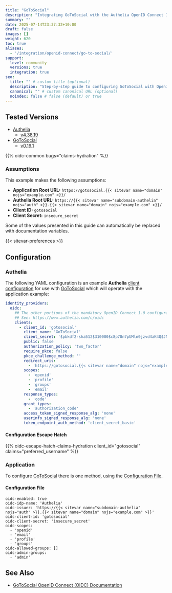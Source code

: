 ```yaml
---
title: "GoToSocial"
description: "Integrating GoToSocial with the Authelia OpenID Connect 1.0 Provider."
summary: ""
date: 2025-07-14T23:37:32+10:00
draft: false
images: []
weight: 620
toc: true
aliases:
  - '/integration/openid-connect/go-to-social/'
support:
  level: community
  versions: true
  integration: true
seo:
  title: "" # custom title (optional)
  description: "Step-by-step guide to configuring GoToSocial with OpenID Connect 1.0 for secure SSO. Enhance your login flow using Authelia’s modern identity management."
  canonical: "" # custom canonical URL (optional)
  noindex: false # false (default) or true
---
```


## Tested Versions

- [Authelia]
  - [v4.38.19](https://github.com/authelia/authelia/releases/tag/v4.38.19)
- [GoToSocial]
  - [v0.19.1](https://codeberg.org/superseriousbusiness/gotosocial/releases/tag/v0.19.1)

{{% oidc-common bugs="claims-hydration" %}}

### Assumptions

This example makes the following assumptions:

- __Application Root URL:__ `https://gotosocial.{{< sitevar name="domain" nojs="example.com" >}}/`
- __Authelia Root URL:__ `https://{{< sitevar name="subdomain-authelia" nojs="auth" >}}.{{< sitevar name="domain" nojs="example.com" >}}/`
- __Client ID:__ `gotosocial`
- __Client Secret:__ `insecure_secret`

Some of the values presented in this guide can automatically be replaced with documentation variables.

{{< sitevar-preferences >}}

## Configuration

### Authelia

The following YAML configuration is an example __Authelia__ [client configuration] for use with [GoToSocial] which will
operate with the application example:

```yaml {title="configuration.yml"}
identity_providers:
  oidc:
    ## The other portions of the mandatory OpenID Connect 1.0 configuration go here.
    ## See: https://www.authelia.com/c/oidc
    clients:
      - client_id: 'gotosocial'
        client_name: 'GoToSocial'
        client_secret: '$pbkdf2-sha512$310000$c8p78n7pUMln0jzvd4aK4Q$JNRBzwAo0ek5qKn50cFzzvE9RXV88h1wJn5KGiHrD0YKtZaR/nCb2CJPOsKaPK0hjf.9yHxzQGZziziccp6Yng'  # The digest of 'insecure_secret'.
        public: false
        authorization_policy: 'two_factor'
        require_pkce: false
        pkce_challenge_method: ''
        redirect_uris:
          - 'https://gotosocial.{{< sitevar name="domain" nojs="example.com" >}}/auth/callback'
        scopes:
          - 'openid'
          - 'profile'
          - 'groups'
          - 'email'
        response_types:
          - 'code'
        grant_types:
          - 'authorization_code'
        access_token_signed_response_alg: 'none'
        userinfo_signed_response_alg: 'none'
        token_endpoint_auth_method: 'client_secret_basic'
```

#### Configuration Escape Hatch

{{% oidc-escape-hatch-claims-hydration client_id="gotosocial" claims="preferred_username" %}}

### Application

To configure [GoToSocial] there is one method, using the [Configuration File](#configuration-file).

#### Configuration File

```shell
oidc-enabled: true
oidc-idp-name: 'Authelia'
oidc-issuer: 'https://{{< sitevar name="subdomain-authelia" nojs="auth" >}}.{{< sitevar name="domain" nojs="example.com" >}}'
oidc-client-id: 'gotosocial'
oidc-client-secret: 'insecure_secret'
oidc-scopes:
  - 'openid'
  - 'email'
  - 'profile'
  - 'groups'
oidc-allowed-groups: []
oidc-admin-groups:
  - 'admin'
```

## See Also

- [GoToSocial OpenID Connect (OIDC) Documentation](https://docs.gotosocial.org/en/latest/configuration/oidc/)

[Authelia]: https://www.authelia.com
[GoToSocial]: https://gotosocial.org/
[OpenID Connect 1.0]: ../../openid-connect/introduction.md
[client configuration]: ../../../configuration/identity-providers/openid-connect/clients.md

